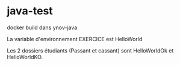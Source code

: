 # java-test

docker build dans ynov-java

La variable d'environnement EXERCICE est HelloWorld

Les 2 dossiers étudiants (Passant et cassant) sont HelloWorldOk et HelloWorldKO.
